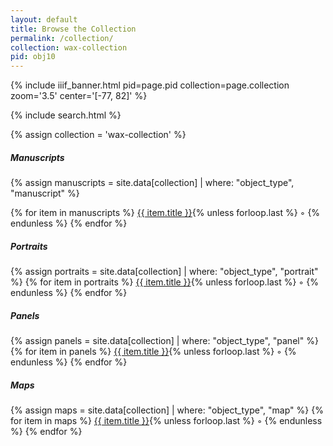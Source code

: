 ```yaml
---
layout: default
title: Browse the Collection
permalink: /collection/
collection: wax-collection
pid: obj10
---
```

{% include iiif_banner.html pid=page.pid collection=page.collection zoom='3.5' center='[-77, 82]' %}

{% include search.html %}

{% assign collection = 'wax-collection' %}
##### Manuscripts

{% assign manuscripts = site.data[collection] | where: "object_type", "manuscript" %}
<p>{% for item in manuscripts %}
<a href="{{ site.baseurl }}/{{ collection }}/{{ item.pid }}/">{{ item.title }}</a>{% unless forloop.last %} &#9702; {% endunless %}
{% endfor %}</p>

##### Portraits

<p>{% assign portraits = site.data[collection] | where: "object_type", "portrait" %}
{% for item in portraits %}
<a href="{{ site.baseurl }}/{{ collection }}/{{ item.pid }}/">{{ item.title }}</a>{% unless forloop.last %} &#9702; {% endunless %}
{% endfor %}</p>

##### Panels

<p>{% assign panels = site.data[collection] | where: "object_type", "panel" %}
{% for item in panels %}
<a href="{{ site.baseurl }}/{{ collection }}/{{ item.pid }}/">{{ item.title }}</a>{% unless forloop.last %} &#9702; {% endunless %}
{% endfor %}</p>

##### Maps

<p>{% assign maps = site.data[collection] | where: "object_type", "map" %}
{% for item in maps %}
<a href="{{ site.baseurl }}/{{ collection }}/{{ item.pid }}/">{{ item.title }}</a>{% unless forloop.last %} &#9702; {% endunless %}
{% endfor %}</p>
